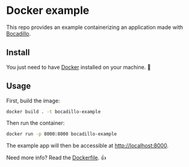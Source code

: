 # Docker example

This repo provides an example containerizing an application made with [Bocadillo].

## Install

You just need to have [Docker] installed on your machine. :whale:

## Usage

First, build the image:

```bash
docker build . -t bocadillo-example
```

Then run the container:

```bash
docker run -p 8000:8000 bocadillo-example
```

The example app will then be accessible at [http://localhost:8000](http://localhost:8000).

Need more info? Read the [Dockerfile]. :+1:

[Bocadillo]: https://bocadilloproject.github.io
[Docker]: https://docs.docker.com/install/
[Dockerfile]: Dockerfile
